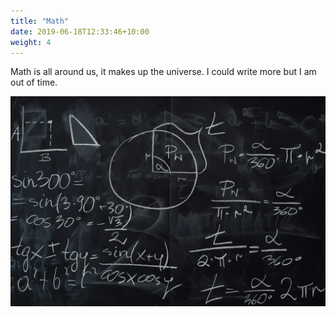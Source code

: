 ```yaml
---
title: "Math"
date: 2019-06-18T12:33:46+10:00
weight: 4
---
```


Math is all around us, it makes up the universe. I could write more but I am out of time.

![Math](/images/math.jpg)

 
